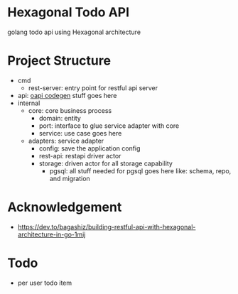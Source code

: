 # Hexagonal Todo API

golang todo api using Hexagonal architecture

# Project Structure

* cmd
  * rest-server: entry point for restful api server
* api: [oapi codegen](https://github.com/deepmap/oapi-codegen/) stuff goes here
* internal
  * core: core business process
    * domain: entity
    * port: interface to glue service adapter with core
    * service: use case goes here
  * adapters: service adapter
    * config: save the application config
    * rest-api: restapi driver actor
    * storage: driven actor for all storage capability
      * pgsql: all stuff needed for pgsql goes here like: schema, repo, and migration

# Acknowledgement

* https://dev.to/bagashiz/building-restful-api-with-hexagonal-architecture-in-go-1mij

# Todo

* per user todo item